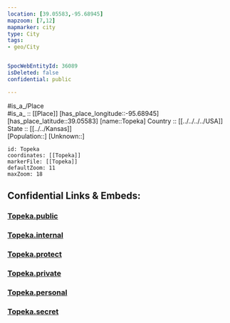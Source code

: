 ```yaml
---
location: [39.05583,-95.68945] 
mapzoom: [7,12] 
mapmarker: city 
type: City
tags:
- geo/City


SpocWebEntityId: 36089
isDeleted: false
confidential: public

---
```

#is_a_/Place  
#is_a_ :: [[Place]] 
[has_place_longitude::-95.68945] 
[has_place_latitude::39.05583] 
[name::Topeka] 
Country :: [[../../../../USA]]  
State :: [[../../Kansas]]  
[Population::] 
[Unknown::] 


```leaflet
id: Topeka
coordinates: [[Topeka]] 
markerFile: [[Topeka]] 
defaultZoom: 11 
maxZoom: 18
```


## Confidential Links & Embeds: 

### [Topeka.public](/_public/\Earth\Continent\America~North\USA\USA~Mountain\Kansas\counties~Kansas\Shawnee,County\cities~ShawneeTopeka.public.md) 

### [Topeka.internal](/_internal/\Earth\Continent\America~North\USA\USA~Mountain\Kansas\counties~Kansas\Shawnee,County\cities~ShawneeTopeka.internal.md) 

### [Topeka.protect](/_protect/\Earth\Continent\America~North\USA\USA~Mountain\Kansas\counties~Kansas\Shawnee,County\cities~ShawneeTopeka.protect.md) 

### [Topeka.private](/_private/\Earth\Continent\America~North\USA\USA~Mountain\Kansas\counties~Kansas\Shawnee,County\cities~ShawneeTopeka.private.md) 

### [Topeka.personal](/_personal/\Earth\Continent\America~North\USA\USA~Mountain\Kansas\counties~Kansas\Shawnee,County\cities~ShawneeTopeka.personal.md) 

### [Topeka.secret](/_secret/\Earth\Continent\America~North\USA\USA~Mountain\Kansas\counties~Kansas\Shawnee,County\cities~ShawneeTopeka.secret.md)

